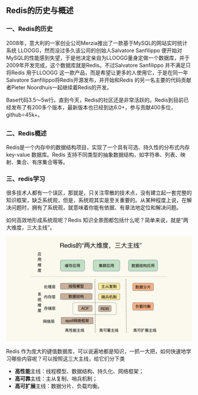 ## Redis的历史与概述

### 一、Redis的历史

2008年，意大利的一家创业公司Merzia推出了一款基于MySQL的网站实时统计系统 LLOOGG，然而没过多久该公司的创始人Salvatore Sanfilippo 便开始对MySQL的性能感到失望，于是他决定亲自为LLOOGG量身定做一个数据库，并于2009年开发完成，这个数据库就是Redis。不过Salvatore Sanfilippo 并不满足只将Redis 用于LLOOGG 这一款产品，而是希望让更多的人使用它，于是在同一年Salvatore Sanfilippo将Redis开源发布，并开始和Redis 的另一名主要的代码贡献者Pieter Noordhuis一起继续着Redis的开发。

Base代码3.5～5w行。直到今天，Redis的社区还是非常活跃的。Redis到目前已经发布了有200多个版本，最新版本也已经到达6.0+，参与贡献400多位，github⭐45k+。



### 二、Redis概述

Redis是一个内存中的数据结构项目，实现了一个具有可选、持久性的分布式内存 key-value 数据库。Redis 支持不同类型的抽象数据结构，如字符串、列表、映射、集合、有序集合等等。



### 三、redis学习

很多技术人都有一个误区，那就是，只关注零散的技术点，没有建立起一套完整的知识框架，缺乏系统观，但是，系统观其实是至关重要的。从某种程度上说，在解决问题时，拥有了系统观，就意味着你能有依据、有章法地定位和解决问题。

如何高效地形成系统观呢？Redis 知识全景图都包括什么呢？简单来说，就是“两大维度，三大主线”。

![Redis全景图](../../Picture/Redis/Redis全景图.jpg)

Redis 作为庞大的键值数据库，可以说遍地都是知识，一抓一大把，如何快速地学习哪些内容呢？可以按照这三大主线，给它们分下类

- **高性能**主线：线程模型、数据结构、持久化、网络框架；
- **高可靠**主线：主从复制、哨兵机制；
- **高可扩展**主线：数据分片、负载均衡。























































